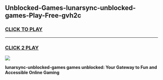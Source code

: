 
## Unblocked-Games-lunarsync-unblocked-games-Play-Free-gvh2c
<h3>
<a href="https://premium76.site?title=lunarsync-unblocked-games&ref=10A">CLICK TO PLAY</a></h3>
<hr>

<h3>
<a href="https://premium76.site?title=lunarsync-unblocked-games&ref=10A">CLICK 2 PLAY</a>
  
</h3>

<a href="https://premium76.site?title=lunarsync-unblocked-games&ref=10A"><img src="https://clearcache.store/games.png"></a>


**lunarsync-unblocked-games games unblocked: Your Gateway to Fun and Accessible Online Gaming**
